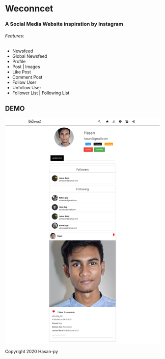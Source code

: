 # Weconncet
### A Social Media Website inspiration by Instagram

###### Features:
* Newsfeed
* Global Newsfeed
* Profile
* Post | Images
* Like Post
* Comment Post
* Follow User
* Unfollow User
* Follower List | Following List

## DEMO
![alt text](demo.png "Weconnect")

Copyright 2020 Hasan-py 
